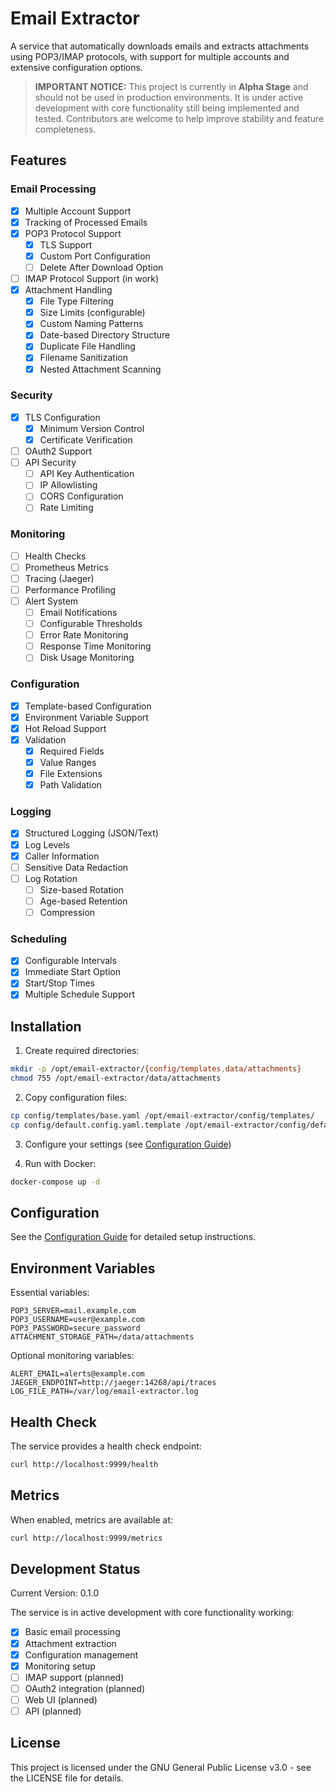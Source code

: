 # Email Extractor

A service that automatically downloads emails and extracts attachments using POP3/IMAP protocols, with support for multiple accounts and extensive configuration options.

> **IMPORTANT NOTICE:** This project is currently in **Alpha Stage** and should not be used in production environments. It is under active development with core functionality still being implemented and tested. Contributors are welcome to help improve stability and feature completeness.


## Features

### Email Processing
- [x] Multiple Account Support
- [x] Tracking of Processed Emails
- [x] POP3 Protocol Support
  - [x] TLS Support
  - [x] Custom Port Configuration
  - [ ] Delete After Download Option
- [ ] IMAP Protocol Support (in work)
- [x] Attachment Handling
  - [x] File Type Filtering
  - [x] Size Limits (configurable)
  - [x] Custom Naming Patterns
  - [x] Date-based Directory Structure
  - [x] Duplicate File Handling
  - [x] Filename Sanitization
  - [x] Nested Attachment Scanning

### Security
- [x] TLS Configuration
  - [x] Minimum Version Control
  - [x] Certificate Verification
- [ ] OAuth2 Support
- [ ] API Security
  - [ ] API Key Authentication
  - [ ] IP Allowlisting
  - [ ] CORS Configuration
  - [ ] Rate Limiting

### Monitoring
- [ ] Health Checks
- [ ] Prometheus Metrics
- [ ] Tracing (Jaeger)
- [ ] Performance Profiling
- [ ] Alert System
  - [ ] Email Notifications
  - [ ] Configurable Thresholds
  - [ ] Error Rate Monitoring
  - [ ] Response Time Monitoring
  - [ ] Disk Usage Monitoring

### Configuration
- [x] Template-based Configuration
- [x] Environment Variable Support
- [x] Hot Reload Support
- [x] Validation
  - [x] Required Fields
  - [x] Value Ranges
  - [x] File Extensions
  - [x] Path Validation

### Logging
- [x] Structured Logging (JSON/Text)
- [x] Log Levels
- [x] Caller Information
- [ ] Sensitive Data Redaction
- [ ] Log Rotation
  - [ ] Size-based Rotation
  - [ ] Age-based Retention
  - [ ] Compression

### Scheduling
- [x] Configurable Intervals
- [x] Immediate Start Option
- [x] Start/Stop Times
- [x] Multiple Schedule Support

## Installation

1. Create required directories:
```bash
mkdir -p /opt/email-extractor/{config/templates,data/attachments}
chmod 755 /opt/email-extractor/data/attachments
```

2. Copy configuration files:
```bash
cp config/templates/base.yaml /opt/email-extractor/config/templates/
cp config/default.config.yaml.template /opt/email-extractor/config/default.config.yaml
```

3. Configure your settings (see [Configuration Guide](docs/configuration.md))

4. Run with Docker:
```bash
docker-compose up -d
```

## Configuration

See the [Configuration Guide](docs/configuration.md) for detailed setup instructions.

## Environment Variables

Essential variables:
```env
POP3_SERVER=mail.example.com
POP3_USERNAME=user@example.com
POP3_PASSWORD=secure_password
ATTACHMENT_STORAGE_PATH=/data/attachments
```

Optional monitoring variables:
```env
ALERT_EMAIL=alerts@example.com
JAEGER_ENDPOINT=http://jaeger:14268/api/traces
LOG_FILE_PATH=/var/log/email-extractor.log
```

## Health Check

The service provides a health check endpoint:
```bash
curl http://localhost:9999/health
```

## Metrics

When enabled, metrics are available at:
```bash
curl http://localhost:9999/metrics
```

## Development Status

Current Version: 0.1.0

The service is in active development with core functionality working:
- [x] Basic email processing
- [x] Attachment extraction
- [x] Configuration management
- [x] Monitoring setup
- [ ] IMAP support (planned)
- [ ] OAuth2 integration (planned)
- [ ] Web UI (planned)
- [ ] API (planned)

## License

This project is licensed under the GNU General Public License v3.0 - see the LICENSE file for details.